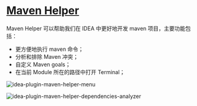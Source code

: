 # [Maven Helper](https://plugins.jetbrains.com/plugin/7179-maven-helper)

Maven Helper 可以帮助我们在 IDEA 中更好地开发 maven 项目，主要功能包括：

- 更方便地执行 maven 命令；
- 分析和排除 Maven 冲突；
- 自定义 Maven goals；
- 在当前 Module 所在的路径中打开 Terminal；

![idea-plugin-maven-helper-menu](https://rmt.ladydaily.com/fetch/seven/storage/image-20210731045113039.png)

![idea-plugin-maven-helper-dependencies-analyzer](https://rmt.ladydaily.com/fetch/seven/storage/image-20210731045307956.png)
